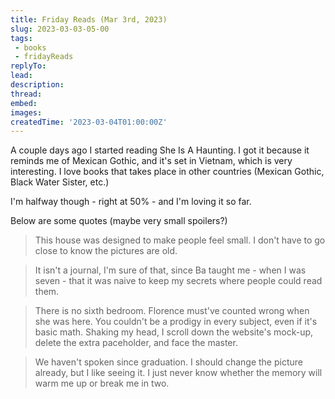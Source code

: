 ```yaml
---
title: Friday Reads (Mar 3rd, 2023)
slug: 2023-03-03-05-00
tags:
 - books
 - fridayReads
replyTo:
lead:
description:
thread: 
embed:
images:
createdTime: '2023-03-04T01:00:00Z'
---
```


A couple days ago I started reading She Is A Haunting. I got it because it reminds me of Mexican Gothic, and it's set in Vietnam, which is very interesting. I love books that takes place in other countries (Mexican Gothic, Black Water Sister, etc.)

I'm halfway though - right at 50% - and I'm loving it so far.

Below are some quotes (maybe very small spoilers?)

> This house was designed to make people feel small. I don't have to go close to know the pictures are old.

> It isn't a journal, I'm sure of that, since Ba taught me - when I was seven - that it was naive to keep my secrets where people could read them.

> There is no sixth bedroom.
> Florence must've counted wrong when she was here. You couldn't be a prodigy in every subject, even if it's basic math. Shaking my head, I scroll down the website's mock-up, delete the extra paceholder, and face the master.

> We haven't spoken since graduation. I should change the picture already, but I like seeing it. I just never know whether the memory will warm me up or break me in two.
